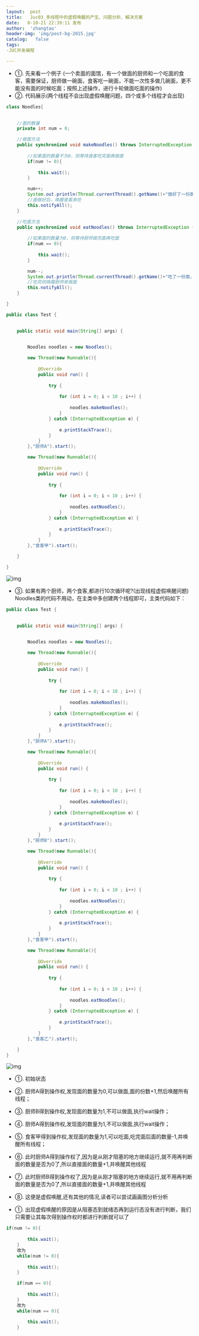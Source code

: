 ```yaml
---
layout:  post
title:   Juc03_多线程中的虚假唤醒的产生、问题分析、解决方案
date:   0-10-21 22:39:11 发布
author:  'zhangtao'
header-img: 'img/post-bg-2015.jpg'
catalog:   false
tags:
-JUC并发编程

---
```









-  ①. 先来看一个例子 (一个卖面的面馆，有一个做面的厨师和一个吃面的食客，需要保证，厨师做一碗面，食客吃一碗面，不能一次性多做几碗面，更不能没有面的时候吃面；按照上述操作，进行十轮做面吃面的操作)  
-  ②. 代码展示(两个线程不会出现虚假唤醒问题，四个或多个线程才会出现) 

```java
class Noodles{
   

    //面的数量
    private int num = 0;

    //做面方法
    public synchronized void makeNoodles() throws InterruptedException {
   
        //如果面的数量不为0，则等待食客吃完面再做面
        if(num != 0){
   
            this.wait();
        }

        num++;
        System.out.println(Thread.currentThread().getName()+"做好了一份面，当前有"+num+"份面");
        //面做好后，唤醒食客来吃
        this.notifyAll();
    }

    //吃面方法
    public synchronized void eatNoodles() throws InterruptedException {
   
        //如果面的数量为0，则等待厨师做完面再吃面
        if(num == 0){
   
            this.wait();
        }

        num--;
        System.out.println(Thread.currentThread().getName()+"吃了一份面，当前有"+num+"份面");
        //吃完则唤醒厨师来做面
        this.notifyAll();
    }

}

public class Test {
   

    public static void main(String[] args) {
   

        Noodles noodles = new Noodles();

        new Thread(new Runnable(){
   
            @Override
            public void run() {
   
                try {
   
                    for (int i = 0; i < 10 ; i++) {
   
                        noodles.makeNoodles();
                    }
                } catch (InterruptedException e) {
   
                    e.printStackTrace();
                }
            }
        },"厨师A").start();

        new Thread(new Runnable(){
   
            @Override
            public void run() {
   
                try {
   
                    for (int i = 0; i < 10 ; i++) {
   
                        noodles.eatNoodles();
                    }
                } catch (InterruptedException e) {
   
                    e.printStackTrace();
                }
            }
        },"食客甲").start();

    }

}
```


![img](https://img-blog.csdnimg.cn/20210315152352613.png?x-oss-process=image/watermark,type_ZmFuZ3poZW5naGVpdGk,shadow_10,text_aHR0cHM6Ly9ibG9nLmNzZG4ubmV0L1RaODQ1MTk1NDg1,size_16,color_FFFFFF,t_70)

- ③. 如果有两个厨师，两个食客,都进行10次循环呢?(出现线程虚假唤醒问题) Noodles类的代码不用动，在主类中多创建两个线程即可，主类代码如下：

```java
public class Test {
   

    public static void main(String[] args) {
   

        Noodles noodles = new Noodles();

        new Thread(new Runnable(){
   
            @Override
            public void run() {
   
                try {
   
                    for (int i = 0; i < 10 ; i++) {
   
                        noodles.makeNoodles();
                    }
                } catch (InterruptedException e) {
   
                    e.printStackTrace();
                }
            }
        },"厨师A").start();

        new Thread(new Runnable(){
   
            @Override
            public void run() {
   
                try {
   
                    for (int i = 0; i < 10 ; i++) {
   
                        noodles.makeNoodles();
                    }
                } catch (InterruptedException e) {
   
                    e.printStackTrace();
                }
            }
        },"厨师B").start();

        new Thread(new Runnable(){
   
            @Override
            public void run() {
   
                try {
   
                    for (int i = 0; i < 10 ; i++) {
   
                        noodles.eatNoodles();
                    }
                } catch (InterruptedException e) {
   
                    e.printStackTrace();
                }
            }
        },"食客甲").start();

        new Thread(new Runnable(){
   
            @Override
            public void run() {
   
                try {
   
                    for (int i = 0; i < 10 ; i++) {
   
                        noodles.eatNoodles();
                    }
                } catch (InterruptedException e) {
   
                    e.printStackTrace();
                }
            }
        },"食客乙").start();

    }
}
```


![img](https://img-blog.csdnimg.cn/20210315152501123.png?x-oss-process=image/watermark,type_ZmFuZ3poZW5naGVpdGk,shadow_10,text_aHR0cHM6Ly9ibG9nLmNzZG4ubmV0L1RaODQ1MTk1NDg1,size_16,color_FFFFFF,t_70)


-  ①. 初始状态  
-  ②. 厨师A得到操作权,发现面的数量为0,可以做面,面的份数+1,然后唤醒所有线程；  
-  ③. 厨师B得到操作权,发现面的数量为1,不可以做面,执行wait操作；  
-  ④. 厨师A得到操作权,发现面的数量为1,不可以做面,执行wait操作；  
-  ⑤. 食客甲得到操作权,发现面的数量为1,可以吃面,吃完面后面的数量-1,并唤醒所有线程；  
-  ⑥. 此时厨师A得到操作权了,因为是从刚才阻塞的地方继续运行,就不用再判断面的数量是否为0了,所以直接面的数量+1,并唤醒其他线程  
-  ⑦. 此时厨师B得到操作权了,因为是从刚才阻塞的地方继续运行,就不用再判断面的数量是否为0了,所以直接面的数量+1,并唤醒其他线程  
-  ⑧. 这便是虚假唤醒,还有其他的情况,读者可以尝试画画图分析分析 


- ①. 出现虚假唤醒的原因是从阻塞态到就绪态再到运行态没有进行判断，我们只需要让其每次得到操作权时都进行判断就可以了

```java
if(num != 0){
   
		this.wait();
	}
	改为	
	while(num != 0){
   
		this.wait();
	}

	if(num == 0){
   
		this.wait();
	}
	改为
	while(num == 0){
   
		this.wait();
	}
```

